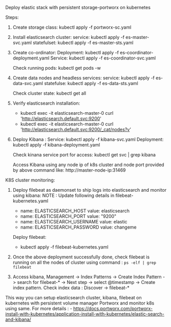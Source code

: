 Deploy elastic stack with persistent storage-portworx on kubernetes

Steps:
1. Create storage class:
	kubectl apply -f portworx-sc.yaml

2. Install elasticsearch cluster:
	service: kubectl apply -f es-master-svc.yaml
	statefulset: kubectl apply -f es-master-sts.yaml

3. Create co-ordinator:
	Deployment: kubectl apply -f es-coordinator-deployment.yaml
	Service: kubectl apply -f es-coordinator-svc.yaml
 	
   Check running pods:	kubectl get pods -w

4. Create data nodes and headless services:
	service: kubectl apply -f es-data-svc.yaml
	statefulse:  kubectl apply -f es-data-sts.yaml
 
   Check cluster state: kubectl get all

5. Verify elasticsearch installation:
	- kubectl exec -it elasticsearch-master-0  curl 'http://elasticsearch.default.svc:9200'
	- kubectl exec -it elasticsearch-master-0  curl 'http://elasticsearch.default.svc:9200/_cat/nodes?v'

6. Deploy Kibana  :
	Service: kubectl apply -f kibana-svc.yaml
	Deployment: kubectl apply -f kibana-deployment.yaml
	
	Check kinana service port for access: kubectl get svc | grep kibana
	
     Access Kibana using any node ip of k8s cluster and node port provided by above command like:
	http://master-node-ip:31469


K8S cluster monitoring:
1. Deploy filebeat as daemonset to ship logs into elasticsearch and monitor using kibana:
	NOTE : Update following details in filebeat-kubernetes.yaml
	- name: ELASTICSEARCH_HOST
 	value: elasticsearch
	- name: ELASTICSEARCH_PORT
 	value: "9200"
	- name: ELASTICSEARCH_USERNAME
 	value: elastic
	- name: ELASTICSEARCH_PASSWORD
 	value: changeme
	
	Deploy filebeat:
	- kubectl apply -f filebeat-kubernetes.yaml

2. Once the above deployment successfully done, check filebeat is running on all the nodes of cluster using command : `ps -elf | grep filebeat`

3. Access kibana, Management -> Index Patterns -> Create Index Pattern -> search for filebeat-* -> Next step -> select @timestamp -> Create index pattern.
   Check index data : Discover -> filebeat-*

This way you can setup elasticsearch cluster, kibana, filebeat on kubernetes with persistent volume manager Portworx and monitor k8s using same.
For more details :
	-  https://docs.portworx.com/portworx-install-with-kubernetes/application-install-with-kubernetes/elastic-search-and-kibana/

